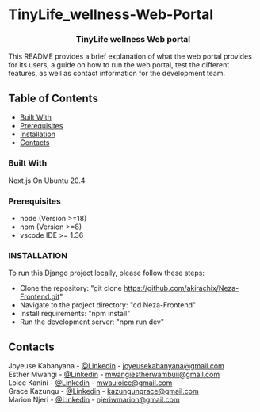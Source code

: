 # TinyLife_wellness-Web-Portal
<a name="readme-top"></a>
<h3 align="center">TinyLife wellness Web portal</h3>
  <!-- <img src="images/logo.png" alt="Logo" width="80" height="80"> -->
  This README provides a brief explanation of what the web portal provides for its users, a guide on how to run the web portal, test the different features, as well as contact information for the development team.
  
## Table of Contents
- [Built With](#built-with)
- [Prerequisites](#prerequisites)
- [Installation](#installation)
- [Contacts](#contacts)
### Built With
Next.js
On Ubuntu 20.4


### Prerequisites
- node (Version >=18)
- npm (Version >=8)
- vscode IDE >= 1.36
  
### INSTALLATION
To run this Django project locally, please follow these steps:
- Clone the repository:
  "git clone https://github.com/akirachix/Neza-Frontend.git"
- Navigate to the project directory:
  "cd Neza-Frontend"
- Install requirements:
  "npm install"
- Run the development server:
  "npm run dev"
  
## Contacts
Joyeuse Kabanyana - [@Linkedin](https://www.linkedin.com/in/joyeuse-kabanyana) - joyeusekabanyana@gmail.com
<br>
Esther Mwangi - [@Linkedin](https://www.linkedin.com/in/esther-mwangi-/) - mwangiestherwambuii@gmail.com
<br>
Loice Kanini - [@Linkedin](https://www.linkedin.com/in/loice-mwau-94759426a/) - mwauloice@gmail.com
<br>
Grace Kazungu - [@Linkedin](https://www.linkedin.com/in/gracekazungu/) - kazungungrace@gmail.com
<br>
Marion Njeri - [@Linkedin](https://www.linkedin.com/in/marion-njeri/) - njeriwmarion@gmail.com
